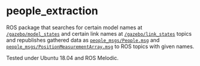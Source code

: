 # people_extraction

ROS package that searches for certain model names at [`/gazebo/model_states`](http://docs.ros.org/en/melodic/api/gazebo_msgs/html/msg/ModelStates.html) and certain link names at [`/gazebo/link_states`](http://docs.ros.org/en/melodic/api/gazebo_msgs/html/msg/LinkStates.html) topics and republishes gathered data as [`people_msgs/People.msg`](http://docs.ros.org/en/api/people_msgs/html/msg/People.html) and [`people_msgs/PositionMeasurementArray.msg`](http://docs.ros.org/en/api/people_msgs/html/msg/PositionMeasurementArray.html) to ROS topics with given names.

Tested under Ubuntu 18.04 and ROS Melodic.
